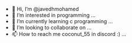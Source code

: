 - 👋 Hi, I’m @javedhmohamed
- 👀 I’m interested in programming ...
- 🌱 I’m currently learning c programming  ...
- 💞️ I’m looking to collaborate on ...
- 📫 How to reach me coconut_55 in discord :) ...

  

<!---
javedhmohamed/javedhmohamed is a ✨ special ✨ repository because its `README.md` (this file) appears on your GitHub profile.
You can click the Preview link to take a look at your changes.
--->
